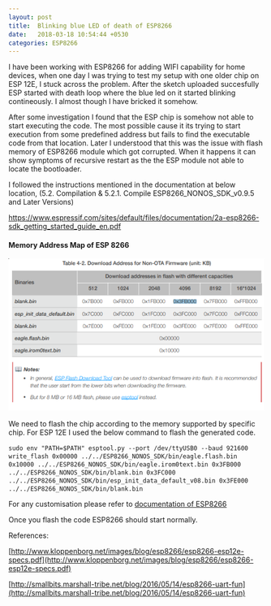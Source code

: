 ```yaml
---
layout: post
title:  Blinking blue LED of death of ESP8266
date:   2018-03-18 10:54:44 +0530
categories: ESP8266
---
```

I have been working with ESP8266 for adding WIFI capability for home devices, when one day I was trying to test my setup with one older chip on ESP 12E, I stuck across the problem. After the sketch uploaded succesfully ESP started with death loop where the blue led on it started blinking contineously. 
I almost though I have bricked it somehow. 

After some investigation I found that the ESP chip is somehow not able to start executing the code. The most possible cause it its trying to start execution from some predefined address but fails to find the executable code from that location.
Later I understood that this was the issue with flash memory of ESP8266 module which got corrupted. When it happens it can show symptoms of recursive restart as the the ESP module not able to locate the bootloader.


I followed the instructions mentioned in the documentation at below location, (5.2. Compilation & 5.2.1. Compile ESP8266_NONOS_SDK_v0.9.5 and Later Versions)
 
https://www.espressif.com/sites/default/files/documentation/2a-esp8266-sdk_getting_started_guide_en.pdf

#### Memory Address Map of ESP 8266

![memorymap]

[memorymap]: /images/memory_map_nonOTA.png "Memory map ESP8266 non OTA"

We need to flash the chip according to the memory supported by specific chip. For ESP 12E I used the below command to flash the generated code.

```
sudo env "PATH=$PATH" esptool.py --port /dev/ttyUSB0 --baud 921600 write_flash 0x00000 ../../ESP8266_NONOS_SDK/bin/eagle.flash.bin 0x10000 ../../ESP8266_NONOS_SDK/bin/eagle.irom0text.bin 0x3FB000 ../../ESP8266_NONOS_SDK/bin/blank.bin 0x3FC000 ../../ESP8266_NONOS_SDK/bin/esp_init_data_default_v08.bin 0x3FE000 ../../ESP8266_NONOS_SDK/bin/blank.bin
```

For any customisation please refer to [documentation of ESP8266](http://www.kloppenborg.net/images/blog/esp8266/esp8266-esp12e-specs.pdf)
 
Once you flash the code ESP8266 should start normally.

References:

[http://www.kloppenborg.net/images/blog/esp8266/esp8266-esp12e-specs.pdf](http://www.kloppenborg.net/images/blog/esp8266/esp8266-esp12e-specs.pdf)

[http://smallbits.marshall-tribe.net/blog/2016/05/14/esp8266-uart-fun](http://smallbits.marshall-tribe.net/blog/2016/05/14/esp8266-uart-fun)